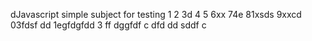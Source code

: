 dJavascript simple subject for testing
1
2
3d
4
5
6xx
74e
81xsds
9xxcd
03fdsf dd
1egfdgfdd
3
ff
dggfdf
c
dfd
dd
sddf
c
